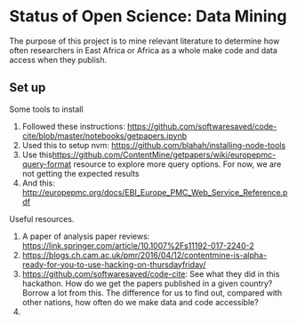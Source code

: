 # Status of Open Science: Data Mining

The purpose of this project is to mine relevant literature to determine how often researchers in East Africa or Africa as a whole make code and data access when they publish. 


## Set up
Some tools to install
1. Followed these instructions: https://github.com/softwaresaved/code-cite/blob/master/notebooks/getpapers.ipynb
2. Used this to setup nvm: https://github.com/blahah/installing-node-tools
3. Use this<https://github.com/ContentMine/getpapers/wiki/europepmc-query-format> resource to explore more query options. For now, we are not getting the expected results
4. And this: http://europepmc.org/docs/EBI_Europe_PMC_Web_Service_Reference.pdf


Useful resources.
1.  A paper of analysis paper reviews: https://link.springer.com/article/10.1007%2Fs11192-017-2240-2
2. https://blogs.ch.cam.ac.uk/pmr/2016/04/12/contentmine-is-alpha-ready-for-you-to-use-hacking-on-thursdayfriday/
3. https://github.com/softwaresaved/code-cite: See what they did in this hackathon. How do we get the papers published in a given country? Borrow a lot from this. The difference for us to find out, compared with other nations, how often do we make data and code accessible?
4. 
